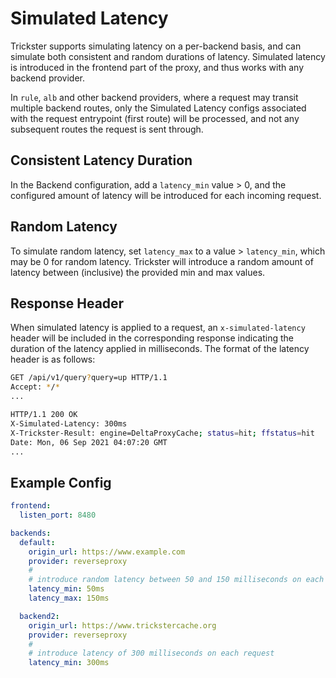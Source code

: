 # Simulated Latency

Trickster supports simulating latency on a per-backend basis, and can simulate both consistent and random durations of latency. Simulated latency is introduced in the frontend part of the proxy, and thus works with any backend provider.

In `rule`, `alb` and other backend providers, where a request may transit multiple backend routes, only the Simulated Latency configs associated with the request entrypoint (first route) will be processed, and not any subsequent routes the request is sent through.

## Consistent Latency Duration

In the Backend configuration, add a `latency_min` value > 0, and the configured amount of latency will be introduced for each incoming request.

## Random Latency

 To simulate random latency, set `latency_max` to a value > `latency_min`, which may be 0 for random latency. Trickster will introduce a random amount of latency between (inclusive) the provided min and max values.

## Response Header

When simulated latency is applied to a request, an `x-simulated-latency` header will be included in the corresponding response indicating the duration of the latency applied in milliseconds. The format of the latency header is as follows:

```bash
GET /api/v1/query?query=up HTTP/1.1
Accept: */*
...

HTTP/1.1 200 OK
X-Simulated-Latency: 300ms
X-Trickster-Result: engine=DeltaProxyCache; status=hit; ffstatus=hit
Date: Mon, 06 Sep 2021 04:07:20 GMT
...
```

## Example Config

```yaml
frontend:
  listen_port: 8480

backends:
  default:
    origin_url: https://www.example.com
    provider: reverseproxy
    #
    # introduce random latency between 50 and 150 milliseconds on each request
    latency_min: 50ms
    latency_max: 150ms

  backend2:
    origin_url: https://www.trickstercache.org
    provider: reverseproxy
    #
    # introduce latency of 300 milliseconds on each request
    latency_min: 300ms
```
